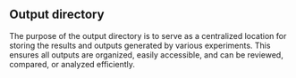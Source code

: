 ## Output directory

The purpose of the output directory is to serve as a centralized location for storing the results and outputs generated by various experiments. This ensures all outputs are organized, easily accessible, and can be reviewed, compared, or analyzed efficiently.